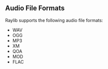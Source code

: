 ## Audio File Formats

Raylib supports the following audio file formats:

- WAV
- OGG
- MP3
- XM
- QOA
- MOD
- FLAC
